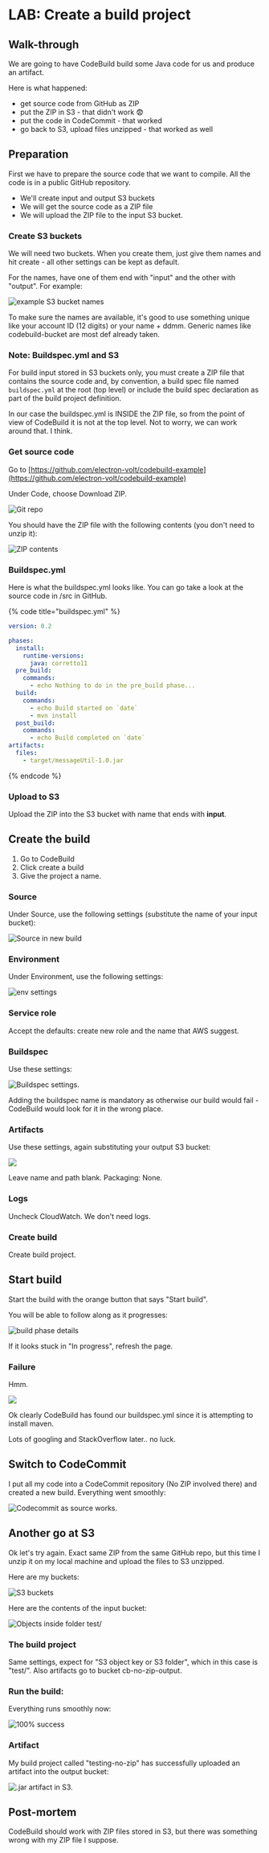 # LAB: Create a build project

## Walk-through&#x20;

We are going to have CodeBuild build some Java code for us and produce an artifact.&#x20;

Here is what happened:

* get source code from GitHub as ZIP&#x20;
* put the ZIP in S3 - that didn't work 😨
* put the code in CodeCommit - that worked
* go back to S3, upload files unzipped - that worked as well

## Preparation

First we have to prepare the source code that we want to compile. All the code is in a public GitHub repository.&#x20;

* We'll create input and output S3 buckets
* We will get the source code as a ZIP file
* We will upload the ZIP file to the input S3 bucket.

### Create S3 buckets

We will need two buckets. When you create them, just give them names and hit create - all other settings can be kept as default.&#x20;

For the names, have one of them end with "input" and the other with "output". For example:

![example S3 bucket names](<../../../.gitbook/assets/image (355).png>)

To make sure the names are available, it's good to use something unique like your account ID (12 digits) or your name + ddmm. Generic names like codebuild-bucket are most def already taken.

### Note: Buildspec.yml and S3

For build input stored in S3 buckets only, you must create a ZIP file that contains the source code and, by convention, a build spec file named `buildspec.yml` at the root (top level) or include the build spec declaration as part of the build project definition.

In our case the buildspec.yml is INSIDE the ZIP file, so from the point of view of CodeBuild it is not at the top level. Not to worry, we can work around that. I think.&#x20;

### Get source code

Go to [https://github.com/electron-volt/codebuild-example](https://github.com/electron-volt/codebuild-example)

Under Code, choose Download ZIP.

![Git repo](<../../../.gitbook/assets/image (220).png>)

You should have the ZIP file with the following contents (you don't need to unzip it):

![ZIP contents](<../../../.gitbook/assets/image (391).png>)

### Buildspec.yml

Here is what the buildspec.yml looks like. You can go take a look at the source code in /src in GitHub.&#x20;

{% code title="buildspec.yml" %}
```yaml
version: 0.2

phases:
  install:
    runtime-versions:
      java: corretto11
  pre_build:
    commands:
      - echo Nothing to do in the pre_build phase...
  build:
    commands:
      - echo Build started on `date`
      - mvn install
  post_build:
    commands:
      - echo Build completed on `date`
artifacts:
  files:
    - target/messageUtil-1.0.jar
```
{% endcode %}

### Upload to S3

Upload the ZIP into the S3 bucket with name that ends with **input**.&#x20;

## Create the build

1. Go to CodeBuild
2. Click create a build
3. Give the project a name.

### Source

Under Source, use the following settings (substitute the name of your input bucket):

![Source in new build](<../../../.gitbook/assets/image (101).png>)

### Environment

Under Environment, use the following settings:

![env settings](<../../../.gitbook/assets/image (377).png>)

### Service role

Accept the defaults: create new role and the name that AWS suggest.

### Buildspec

Use these settings:

![Buildspec settings.](<../../../.gitbook/assets/image (289).png>)

Adding the buildspec name is mandatory as otherwise our build would fail - CodeBuild would look for it in the wrong place.

### Artifacts

Use these settings, again substituting your output S3 bucket:

![](<../../../.gitbook/assets/image (290).png>)

Leave name and path blank. Packaging: None.

### Logs

Uncheck CloudWatch. We don't need logs.&#x20;

### Create build

Create build project.&#x20;

## Start build

Start the build with the orange button that says "Start build".&#x20;

You will be able to follow along as it progresses:

![build phase details](<../../../.gitbook/assets/image (181).png>)

If it looks stuck in "In progress", refresh the page.&#x20;

### Failure

Hmm.

![](<../../../.gitbook/assets/image (209).png>)

Ok clearly CodeBuild has found our buildspec.yml since it is attempting to install maven.&#x20;

Lots of googling and StackOverflow later.. no luck.&#x20;

## Switch to CodeCommit

I put all my code into a CodeCommit repository (No ZIP involved there) and created a new build. Everything went smoothly:

![Codecommit as source works. ](<../../../.gitbook/assets/image (105).png>)

## Another go at S3

Ok let's try again. Exact same ZIP from the same GitHub repo, but this time I unzip it on my local machine and upload the files to S3 unzipped.&#x20;

Here are my buckets:

![S3 buckets ](<../../../.gitbook/assets/image (272).png>)

Here are the contents of the input bucket:

![Objects inside folder test/](<../../../.gitbook/assets/image (303).png>)

### The build project

Same settings, expect for "S3 object key or S3 folder", which in this case is "test/". Also artifacts go to bucket cb-no-zip-output.&#x20;

### Run the build:

Everything runs smoothly now:

![100% success](<../../../.gitbook/assets/image (149).png>)

### Artifact

My build project called "testing-no-zip" has successfully uploaded an artifact into the output bucket:

![.jar artifact in S3. ](../../../.gitbook/assets/image.png)

## Post-mortem

CodeBuild should work with ZIP files stored in S3, but there was something wrong with my ZIP file I suppose.&#x20;
